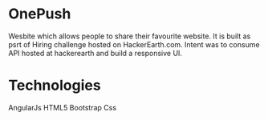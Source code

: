 # OnePush
Wesbite which allows people to share their favourite website. It is built as psrt of Hiring challenge hosted on HackerEarth.com.
Intent was to consume API hosted at hackerearth and build a responsive UI.


# Technologies 
AngularJs
HTML5
Bootstrap Css


